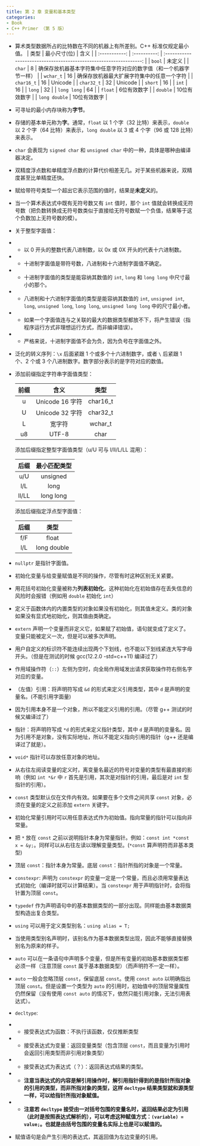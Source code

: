 ```yaml
---
title: 第 2 章 变量和基本类型
categories:
- Book
- C++ Primer （第 5 版）
---
```

- 算术类型数据所占的比特数在不同的机器上有所差别。C++ 标准仅规定最小值。
    |     类型      | 最小尺寸(位) |                                含义                                |
    | :-----------: | :----------: | :----------------------------------------------------------------: |
    |    `bool`     |    未定义    |
    |    `char`     |      8       | 确保存放机器基本字符集中任意字符对应的数字值（和一个机器字节一样） |
    |   `wchar_t`   |      16      |             确保存放机器最大扩展字符集中的任意一个字符             |
    |  `char16_t`   |      16      |                              Unicode                               |
    |  `char32_t`   |      32      |                              Unicode                               |
    |    `short`    |      16      |
    |     `int`     |      16      |
    |    `long`     |      32      |
    |  `long long`  |      64      |
    |    `float`    | 6位有效数字  |
    |   `double`    | 10位有效数字 |
    | `long double` | 10位有效数字 |
- 可寻址的最小内存块称为**字节**。
- 存储的基本单元称为**字**。通常，`float` 以 1 个字（32 比特）来表示，`double` 以 2 个字（64 比特）来表示，`long double` 以 3 或 4 个字（96 或 128 比特）来表示。
- `char` 会表现为 `signed char` 和 `unsigned char` 中的一种，具体是哪种由编译器决定。
- 双精度浮点数和单精度浮点数的计算代价相差无几。对于某些机器来说，双精度甚至比单精度还快。
- 赋给带符号类型一个超出它表示范围的值时，结果是**未定义**的。
- 当一个算术表达式中既有无符号数又有 `int` 值时，那个 `int` 值就会转换成无符号数（把负数转换成无符号数类似于直接给无符号数赋一个负值，结果等于这个负数加上无符号数的模）。
- 关于整型字面值：
- - 以 0 开头的整数代表八进制数，以 0x 或 0X 开头的代表十六进制数。
- - 十进制字面值是带符号数，八进制和十六进制字面值不确定。
- - 十进制字面值的类型是能容纳其数值的 `int`, `long` 和 `long long` 中尺寸最小的那个。
- - 八进制和十六进制字面值的类型是能容纳其数值的 `int`, `unsigned int`, `long`, `unsigned long`, `long long`, `unsigned long long` 中的尺寸最小者。
- - 如果一个字面值连与之关联的最大的数据类型都放不下，将产生错误（指程序运行方式非理想运行方式，而非编译错误）。
- - 严格来说，十进制字面值不会为负，因为负号在字面值之外。
- 泛化的转义序列：`\x` 后面紧跟 1 个或多个十六进制数字，或者 `\` 后紧跟 1 个、2 个或 3 个八进制数字。数字部分表示的是字符对应的数值。
- 添加前缀指定字符串字面值类型：
  
  | 前缀  |      含义       |   类型   |
  | :---: | :-------------: | :------: |
  |   u   | Unicode 16 字符 | char16_t |
  |   U   | Unicode 32 字符 | char32_t |
  |   L   |     宽字符      | wchar_t  |
  |  u8   |      UTF-8      |   char   |

  添加后缀指定整型字面值类型（u/U 可与 l/ll/L/LL 混用）：

  | 后缀  | 最小匹配类型 |
  | :---: | :----------: |
  |  u/U  |   unsigned   |
  |  l/L  |     long     |
  | ll/LL |  long long   |

  添加后缀指定浮点型字面值：

  | 后缀  |    类型     |
  | :---: | :---------: |
  |  f/F  |    float    |
  |  l/L  | long double |

- `nullptr` 是指针字面值。
- 初始化变量与给变量赋值是不同的操作，尽管有时这种区别无关紧要。
- 用花括号初始化变量被称为**列表初始化**，这种初始化在初始值存在丢失信息的风险时会报错（例如用 `double` 初始化 `int`）
- 定义于函数体内的内置类型的对象如果没有初始化，则其值未定义。类的对象如果没有显式地初始化，则其值由类确定。
- `extern` 声明一个变量而非定义它，如果赋了初始值，语句就变成了定义了。变量只能被定义一次，但是可以被多次声明。
- 用户自定义的标识符不能连续出现两个下划线，也不能以下划线紧连大写字母开头。（但是在测试的时候 gcc(12.2.0 -std=c++11) 编译过了）
- 作用域操作符（`::`）左侧为空时，向全局作用域发出请求获取操作符右侧名字对应的变量。
- （左值）引用：将声明符写成 `&d` 的形式来定义引用类型，其中 `d` 是声明的变量名。(不能引用字面量)
- 因为引用本身不是一个对象，所以不能定义引用的引用。（尽管 g++ 测试的时候又编译过了）
- 指针：将声明符写成 `*d` 的形式来定义指针类型，其中 `d` 是声明的变量名。因为引用不是对象，没有实际地址，所以不能定义指向引用的指针（g++ 还是编译过了就是）。
- `void*` 指针可以存放任意对象的地址。
- 从右往左阅读变量的定义时，离变量名最近的符号对变量的类型有最直接的影响（例如 `int *&r` 中 `r` 首先是引用，其次是对指针的引用，最后是对 `int` 型指针的引用）。
- `const` 类型默认仅在文件内有效。如果要在多个文件之间共享 `const` 对象，必须在变量的定义之前添加 `extern` 关键字。
- 初始化常量引用时可以用任意表达式作为初始值。指向常量的指针可以指向非常量。
- 把 `*` 放在 `const` 之前以说明指针本身为常量指针。例如：`const int *const x = &y;`。同样可以从右往左读以理解变量类型。(`*const` 算声明符而非基本类型)
- 顶层 `const`：指针本身为常量。底层 `const`：指针所指的对象是一个常量。
- `constexpr`: 声明为 `constexpr` 的变量一定是一个常量，而且必须用常量表达式初始化（编译时就可以计算结果）。当 `constexpr` 用于声明指针时，会将指针置为顶层 `const`。
- `typedef` 作为声明语句中的基本数据类型的一部分出现。同样能由基本数据类型构造出复合类型。
- `using` 可以用于定义类型别名：`using alias = T;`
- 当使用类型别名声明时，该别名作为基本数据类型出现，因此不能够直接替换别名为原来的样子。
- `auto` 可以在一条语句中声明多个变量，但是所有变量的初始基本数据类型都必须一样（注意顶层 `const` 属于基本数据类型）（而声明符不一定一样）。
- `auto` 一般会忽略顶层 `const`，保留底层 `const`。使用 `const auto` 以明确指出顶层 `const`。但是设置一个类型为 `auto` 的引用时，初始值中的顶层常量属性仍然保留（没有使用 `const auto` 的情况下，依然只能引用对象，无法引用表达式）。
- `decltype`: 
- - 接受表达式为函数：不执行该函数，仅仅推断类型
- - 接受表达式为变量：返回变量类型（包含顶层 `const`，而且变量为引用时会返回引用类型而非引用对象类型）
- - 接受表达式为表达式（？）：返回表达式结果的类型。
- - **注意当表达式的内容是解引用操作时，解引用指针得到的是指针所指对象的引用的类型，而非所指对象的类型，这样 `decltype` 结果类型就和源类型一样，可以给指针所指对象赋值。**
- - **注意若 `decltype` 接受由一对括号包围的变量名时，返回结果必定为引用（此时是按照表达式解析的），可以考虑这种赋值方式：`(variable) = value;`。也就是由括号包围的变量名实际上也是可以赋值的。**
- 赋值语句是会产生引用的表达式，其返回值为左边变量的引用。